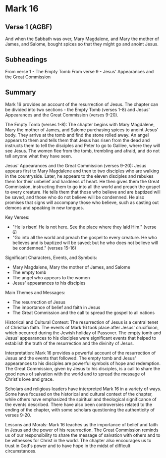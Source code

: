 # Mark 16

## Verse 1 (AGBF)

And when the Sabbath was over, Mary Magdalene, and Mary the mother of James, and Salome, bought spices so that they might go and anoint Jesus.

## Subheadings

From verse 1 - The Empty Tomb
From verse 9 - Jesus' Appearances and the Great Commission

## Summary

Mark 16 provides an account of the resurrection of Jesus. The chapter can be divided into two sections - the Empty Tomb (verses 1-8) and Jesus' Appearances and the Great Commission (verses 9-20).

The Empty Tomb (verses 1-8):
The chapter begins with Mary Magdalene, Mary the mother of James, and Salome purchasing spices to anoint Jesus' body. They arrive at the tomb and find the stone rolled away. An angel appears to them and tells them that Jesus has risen from the dead and instructs them to tell the disciples and Peter to go to Galilee, where they will see Jesus. The women flee from the tomb, trembling and afraid, and do not tell anyone what they have seen.

Jesus' Appearances and the Great Commission (verses 9-20):
Jesus appears first to Mary Magdalene and then to two disciples who are walking in the countryside. Later, he appears to the eleven disciples and rebukes them for their unbelief and hardness of heart. He then gives them the Great Commission, instructing them to go into all the world and preach the gospel to every creature. He tells them that those who believe and are baptized will be saved, and those who do not believe will be condemned. He also promises that signs will accompany those who believe, such as casting out demons and speaking in new tongues.

Key Verses:
- "He is risen! He is not here. See the place where they laid Him." (verse 6)
- "Go into all the world and preach the gospel to every creature. He who believes and is baptized will be saved; but he who does not believe will be condemned." (verses 15-16)

Significant Characters, Events, and Symbols:
- Mary Magdalene, Mary the mother of James, and Salome
- The empty tomb
- The angel who appears to the women
- Jesus' appearances to his disciples

Main Themes and Messages:
- The resurrection of Jesus
- The importance of belief and faith in Jesus
- The Great Commission and the call to spread the gospel to all nations

Historical and Cultural Context:
The resurrection of Jesus is a central tenet of Christian faith. The events of Mark 16 took place after Jesus' crucifixion, which occurred during the Jewish holiday of Passover. The empty tomb and Jesus' appearances to his disciples were significant events that helped to establish the truth of the resurrection and the divinity of Jesus.

Interpretation:
Mark 16 provides a powerful account of the resurrection of Jesus and the events that followed. The empty tomb and Jesus' appearances to his disciples are powerful symbols of hope and redemption. The Great Commission, given by Jesus to his disciples, is a call to share the good news of salvation with the world and to spread the message of Christ's love and grace.

Scholars and religious leaders have interpreted Mark 16 in a variety of ways. Some have focused on the historical and cultural context of the chapter, while others have emphasized the spiritual and theological significance of the events described. There have also been controversies related to the ending of the chapter, with some scholars questioning the authenticity of verses 9-20.

Lessons and Morals:
Mark 16 teaches us the importance of belief and faith in Jesus and the power of his resurrection. The Great Commission reminds us of our responsibility to share the message of salvation with others and to be witnesses for Christ in the world. The chapter also encourages us to trust in God's power and to have hope in the midst of difficult circumstances.